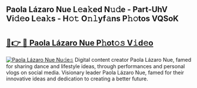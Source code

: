 ## Paola Lázaro Nue L𝚎a𝚔ed N𝚞𝚍e - Part-UhV Vi𝚍𝚎o L𝚎a𝚔s - H𝚘𝚝 O𝚗𝚕yf𝚊ns P𝚑𝚘tos VQSoK

# <h2><a href="http://kf30t4.oniu.top/?m=Paola+L%c3%a1zaro+Nue">🔗👉 🔴 Paola Lázaro Nue P𝚑ot𝚘𝚜 V𝚒d𝚎o</a></h2>

[![Paola Lázaro Nue Nu𝚍e𝚜](https://i.imgur.com/0qMVB7G.gif)](http://kf30t4.oniu.top/?m=Paola+L%c3%a1zaro+Nue)
Digital content creator Paola Lázaro Nue, famed for sharing dance and lifestyle ideas, through performances and personal vlogs on social media. Visionary leader Paola Lázaro Nue, famed for their innovative ideas and dedication to creating a better future.  
